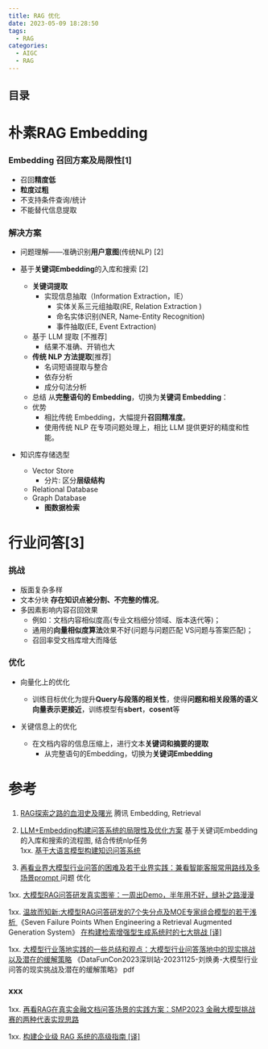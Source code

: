 ```yaml
---
title: RAG 优化
date: 2023-05-09 18:28:50
tags:
  - RAG
categories: 
  - AIGC
  - RAG  
---
```


<p></p>
<!-- more -->

## 目录
<!-- toc -->

# 朴素RAG Embedding
### Embedding 召回方案及局限性[1]
+ 召回**精度低**
+ **粒度过粗**
+ 不支持条件查询/统计
+ 不能替代信息提取

###  解决方案 
+ 问题理解——准确识别**用户意图**(传统NLP)  [2]

+ 基于**关键词Embedding**的入库和搜索 [2]
  - **关键词提取**
    - 实现信息抽取（Information Extraction，IE）
      - 实体关系三元组抽取(RE, Relation Extraction )
      - 命名实体识别(NER, Name-Entity Recognition)
      - 事件抽取(EE, Event Extraction)
  - 基于 LLM 提取 [不推荐]
    - 结果不准确、开销也大
  - **传统 NLP 方法提取**[推荐]
    - 名词短语提取与整合
    - 依存分析
    - 成分句法分析
  - 总结
    从**完整语句的 Embedding**，切换为**关键词 Embedding**：
  - 优势
    - 相比传统 Embedding，大幅提升**召回精准度**。
    - 使用传统 NLP 在专项问题处理上，相比 LLM 提供更好的精度和性能。

+  知识库存储选型
   - Vector Store
     - 分片:  区分**层级结构**
   - Relational Database
   - Graph Database   
     - **图数据检索**

# 行业问答[3]
### 挑战
+ 版面复杂多样
+ 文本分块
  **存在知识点被分割、不完整的情况**。
+ 多因素影响内容召回效果
  -  例如：文档内容相似度高(专业文档细分领域、版本迭代等)；
  -  通用的**向量相似度算法**效果不好(问题与问题匹配 VS问题与答案匹配)；
  -  召回率受文档库增大而降低

### 优化
+ 向量化上的优化
  - 训练目标优化为提升**Query与段落的相关性**，使得**问题和相关段落的语义向量表示更接近**，训练模型有**sbert**，**cosent**等

+ 关键信息上的优化
  - 在文档内容的信息压缩上，进行文本**关键词和摘要的提取**
    - 从完整语句的Embedding，切换为**关键词Embedding**

# 参考
1. [RAG探索之路的血泪史及曙光](https://zhuanlan.zhihu.com/p/664921095)  腾讯
    Embedding, Retrieval
2. [LLM+Embedding构建问答系统的局限性及优化方案](https://zhuanlan.zhihu.com/p/641132245)
   基于关键词Embedding的入库和搜索的流程图,  结合传统nlp任务    
   1xx. [基于大语言模型构建知识问答系统](https://zhuanlan.zhihu.com/p/627655485)

3. [再看业界大模型行业问答的困难及若干业界实践：兼看智能客服常用路线及多场景prompt ](https://mp.weixin.qq.com/s?__biz=MzAxMjc3MjkyMg==&mid=2648404338&idx=1&sn=3c8f8c44ac7a1d925216b40833525b25)
   问题 优化

1xx. [大模型RAG问答研发真实图鉴：一周出Demo，半年用不好，缝补之路漫漫 ](https://mp.weixin.qq.com/s?__biz=MzAxMjc3MjkyMg==&mid=2648407281&idx=2&sn=f39b46cad1787123b485d76dff33bc93)



1xx. [温故而知新:大模型RAG问答研发的7个失分点及MOE专家组合模型的若干浅析 ](https://mp.weixin.qq.com/s?__biz=MzAxMjc3MjkyMg==&mid=2648407056&idx=1&sn=0a0ce93a9199a2eae36493a515e42181)
   《Seven Failure Points When Engineering a Retrieval Augmented Generation System》
   [在构建检索增强型生成系统时的七大挑战 [译]](https://baoyu.io/translations/ai-paper/2401.05856v1-seven-failure-points-when-engineering-a-retrieval-augmented-generation-system)


1xx. [大模型行业落地实践的一些总结和观点：大模型行业问答落地中的现实挑战以及潜在的缓解策略](https://mp.weixin.qq.com/s?__biz=MzAxMjc3MjkyMg==&mid=2648403693&idx=1&sn=e47f34cd58f103d37998dbbfd01c41ee)
   《DataFunCon2023深圳站-20231125-刘焕勇-大模型行业问答的现实挑战及潜在的缓解策略》 pdf



### xxx
1xx. [再看RAG在真实金融文档问答场景的实践方案：SMP2023 金融大模型挑战赛的两种代表实现思路](https://mp.weixin.qq.com/s?__biz=MzAxMjc3MjkyMg==&mid=2648404651&idx=2&sn=335db95e104a5b09e33ac2245bae4fd2)


1xx. [构建企业级 RAG 系统的高级指南 [译]](https://baoyu.io/translations/rag/mastering-rag-how-to-architect-an-enterprise-rag-system)
